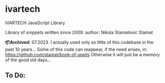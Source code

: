 ivartech
========

IVARTECH JavaScript Library

Library of snippets written since 2009.
author: Nikola Stamatovic Stamat

**📦Archived:** 07.2023. I actually used only so little of this codebase in the past 10 years... Some of this code can reappear, if the need arises, in: https://github.com/stamat/book-of-spells
Otherwise it will just be a memory of the good old days...

To Do:
------
